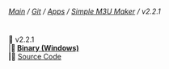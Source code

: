 ﻿###### [Main](https://pikakid98.github.io) / [Git](https://git-pikakid98.github.io) / [Apps](https://git-pikakid98.github.io/apps) / [Simple M3U Maker](https://git-pikakid98.github.io/apps/simple-m3u-maker) / v2.2.1
<h1></h1>

📂 v2.2.1
\
|____📄 [Binary (Windows)](https://github.com/Git-Pikakid98/simple-m3u-maker/releases/download/v2.2.1/Simple.M3U.Maker.v2.2.1.7z)
\
|____📄 [Source Code](https://github.com/Git-Pikakid98/simple-m3u-maker/archive/refs/tags/v2.2.1.zip)
